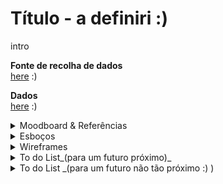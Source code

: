 

<!--
**air-polution-portugal/air-![]()polution-portugal**
-->

<h1> Título - a definiri :) </h1>

<p> intro </p>

**Fonte de recolha de dados**
<br/>[here](https://www.pordata.pt/portugal/intensidade+carbonica+da+economia+por+setor+de+atividade-3477) :)
<br/>

**Dados**
<br/>[here](https://github.com/air-polution-portugal/air-polution-portugal.github.io/blob/main/00-Dados.csv) :)
<br/>

<details><summary>Moodboard & Referências</summary>

<p> [Key Workers](https://vimeo.com/431452723?embedded=true&source=vimeo_logo&owner=6931780) </p>

![](anexos_relatorio/Referência_3.jpg)

![](anexos_relatorio/Referência_3-1.jpg)

<br>

<p> [Hearts and Minds](https://vimeo.com/657826393?embedded=true&source=vimeo_logo&owner=6931780) </p>

![](anexos_relatorio/Referência_4.png)
![](anexos_relatorio/Referência_4-1.png)
![](anexos_relatorio/Referência_4-2.png)

<br>

<p> [The Mayors Dialogue on Growth and Solidarity](https://vimeo.com/499241639?embedded=true&source=vimeo_logo&owner=6931780) </p>

![](anexos_relatorio/Referência_5.png)
![](anexos_relatorio/Referência_5-1.png)

<br>

<p> [Noise pollution](https://www.behance.net/gallery/96908251/Noise-pollution) </p>

![](anexos_relatorio/Referência_6.png)
![](anexos_relatorio/Referência_6-1.png)

<br>

<p> [Energy demand and the rhythm of everyday life](https://www.behance.net/gallery/153326341/Energy-demand-and-the-rhythm-of-everyday-life) </p>

![](anexos_relatorio/Referência_1.png)
![](anexos_relatorio/Referência_1-1.png)

<br>

<p> [The Deepest Lakes](https://www.behance.net/gallery/148418917/The-deepest-lakes) </p>

![](anexos_relatorio/Referência_2.png)

</details>


<details><summary>Esboços</summary>

![](anexos_relatorio/WireFrame_1.jpg)

![](anexos_relatorio/WireFrame_2.jpg)

![](anexos_relatorio/WireFrame_3.jpg)
</details>

<details><summary>Wireframes</summary>

![](anexos_relatorio/WireFrame_Figma_1.jpg)
![](anexos_relatorio/WireFrame_Figma_2.jpg)
![](anexos_relatorio/WireFrame_Figma_3.jpg)
![](anexos_relatorio/WireFrame_Figma_4.jpg)
![](anexos_relatorio/WireFrame_Figma_5.jpg)
</details>

<details><summary>To do List_(para um futuro próximo)_</summary>

- [x] Particles - Formato & Cores

- [x] Manter o MouseIsPressed (selecionar) nas Particles

- [x] Pop-up - Legenda de Compração

- [x] Slider
    - [x] Legenda

- [ ] Tornar Responsive
     - [ ] Mobile Layout
     - [x] Particles Spawn

- [ ]  Escrever Textos
     - [ ] Título Projeto
     - [ ] Texto Intro
     - [ ] Textos Setores
     - [x] Alterar Nomes Setores

- [ ] Botões

</details>

<details><summary> To do List _(para um futuro não tão próximo :) )</summary>

- [x] Tornar Responsive (Cont.)
    - [x] TextBoxes
    - [x] Organizar Particles - Point vs Line
  
- [ ] Scene Intro - Particles (?)

- [ ] PT vs EN (2 Versões?)

- [ ] Slider
    - [ ] Interação Pointer
    - [ ] Interação on MouseRelleased

</details>

